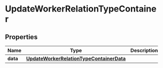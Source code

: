 

# UpdateWorkerRelationTypeContainer


## Properties

| Name | Type | Description | Notes |
|------------ | ------------- | ------------- | -------------|
|**data** | [**UpdateWorkerRelationTypeContainerData**](UpdateWorkerRelationTypeContainerData.md) |  |  [optional] |



